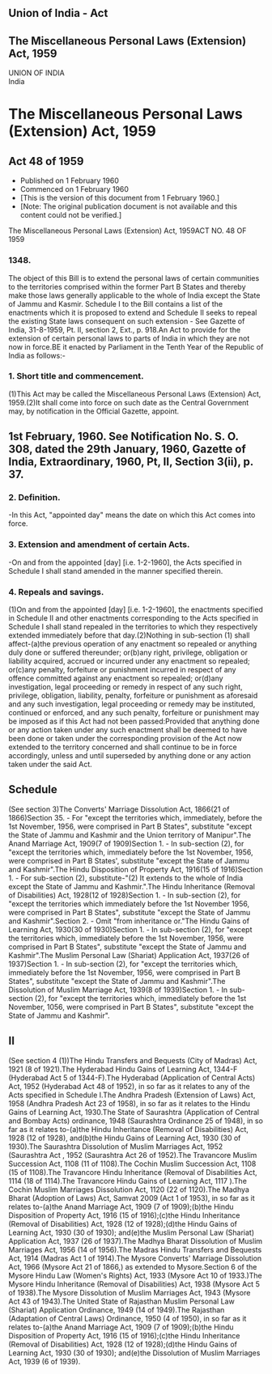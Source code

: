 ## Union of India - Act

## The Miscellaneous Personal Laws (Extension) Act, 1959

UNION OF INDIA  
India

# The Miscellaneous Personal Laws (Extension) Act, 1959

## Act 48 of 1959

  * Published on 1 February 1960 
  * Commenced on 1 February 1960 
  * [This is the version of this document from 1 February 1960.] 
  * [Note: The original publication document is not available and this content could not be verified.] 

The Miscellaneous Personal Laws (Extension) Act, 1959ACT NO. 48 OF 1959

### 1348.

The object of this Bill is to extend the personal laws of certain communities
to the territories comprised within the former Part B States and thereby make
those laws generally applicable to the whole of India except the State of
Jammu and Kasmir. Schedule I to the Bill contains a list of the enactments
which it is proposed to extend and Schedule II seeks to repeal the existing
State laws consequent on such extension - See Gazette of India, 31-8-1959, Pt.
II, section 2, Ext., p. 918.An Act to provide for the extension of certain
personal laws to parts of India in which they are not now in force.BE it
enacted by Parliament in the Tenth Year of the Republic of India as follows:-

### 1. Short title and commencement.

(1)This Act may be called the Miscellaneous Personal Laws (Extension) Act,
1959.(2)It shall come into force on such date as the Central Government may,
by notification in the Official Gazette, appoint.

1st February, 1960. See Notification No. S. O. 308, dated the 29th January,
1960, Gazette of India, Extraordinary, 1960, Pt, II, Section 3(ii), p. 37.  
---  
  
### 2. Definition.

-In this Act, "appointed day" means the date on which this Act comes into force.

### 3. Extension and amendment of certain Acts.

-On and from the appointed [day] [i.e. 1-2-1960], the Acts specified in Schedule I shall stand amended in the manner specified therein.

### 4. Repeals and savings.

(1)On and from the appointed [day] [i.e. 1-2-1960], the enactments specified
in Schedule II and other enactments corresponding to the Acts specified in
Schedule I shall stand repealed in the territories to which they respectively
extended immediately before that day.(2)Nothing in sub-section (1) shall
affect-(a)the previous operation of any enactment so repealed or anything duly
done or suffered thereunder; or(b)any right, privilege, obligation or
liability acquired, accrued or incurred under any enactment so repealed;
or(c)any penalty, forfeiture or punishment incurred in respect of any offence
committed against any enactment so repealed; or(d)any investigation, legal
proceeding or remedy in respect of any such right, privilege, obligation,
liability, penalty, forfeiture or punishment as aforesaid and any such
investigation, legal proceeding or remedy may be instituted, continued or
enforced, and any such penalty, forfeiture or punishment may be imposed as if
this Act had not been passed:Provided that anything done or any action taken
under any such enactment shall be deemed to have been done or taken under the
corresponding provision of the Act now extended to the territory concerned and
shall continue to be in force accordingly, unless and until superseded by
anything done or any action taken under the said Act.

## Schedule

(See section 3)The Converts' Marriage Dissolution Act, 1866(21 of 1866)Section
35. - For "except the territories which, immediately, before the 1st November,
1956, were comprised in Part B States", substitute "except the State of Jammu
and Kashmir and the Union territory of Manipur".The Anand Marriage Act, 1909(7
of 1909)Section 1. - In sub-section (2), for "except the territories which,
immediately before the 1st November, 1956, were comprised in Part B States',
substitute "except the State of Jammu and Kashmir".The Hindu Disposition of
Property Act, 1916(15 of 1916)Section 1. - For sub-section (2),
substitute-"(2) It extends to the whole of India except the State of Jammu and
Kashmir.".The Hindu Inheritance (Removal of Disabilities) Act, 1928(12 of
1928)Section 1. - In sub-section (2), for "except the territories which
immediately before the 1st November 1956, were comprised in Part B States",
substitute "except the State of Jammu and Kashmir".Section 2. - Omit "from
inheritance or."The Hindu Gains of Learning Act, 1930(30 of 1930)Section 1. -
In sub-section (2), for "except the territories which, immediately before the
1st November, 1956, were comprised in Part B States", substitute "except the
State of Jammu and Kashmir".The Muslim Personal Law (Shariat) Application Act,
1937(26 of 1937)Section 1. - In sub-section (2), for "except the territories
which, immediately before the 1st November, 1956, were comprised in Part B
States", substitute "except the State of Jammu and Kashmir".The Dissolution of
Muslim Marriage Act, 1939(8 of 1939)Section 1. - In sub-section (2), for
"except the territories which, immediately before the 1st November, 1056, were
comprised in Part B States", substitute "except the State of Jammu and
Kashmir".

## II

(See section 4 (1))The Hindu Transfers and Bequests (City of Madras) Act, 1921
(8 of 1921).The Hyderabad Hindu Gains of Learning Act, 1344-F (Hyderabad Act 5
of 1344-F).The Hyderabad (Application of Central Acts) Act, 1952 (Hyderabad
Act 48 of 1952), in so far as it relates to any of the Acts specified in
Schedule I.The Andhra Pradesh (Extension of Laws) Act, 1958 (Andhra Pradesh
Act 23 of 1958), in so far as it relates to the Hindu Gains of Learning Act,
1930.The State of Saurashtra (Application of Central and Bombay Acts)
ordinance, 1948 (Saurashtra Ordinance 25 of 1948), in so far as it relates
to-(a)the Hindu Inheritance (Removal of Disabilities) Act, 1928 (12 of 1928),
and(b)the Hindu Gains of Learning Act, 1930 (30 of 1930).The Saurashtra
Dissolution of Muslim Marriages Act, 1952 (Saurashtra Act , 1952 (Saurashtra
Act 26 of 1952).The Travancore Muslim Succession Act, 1108 (11 of 1108).The
Cochin Muslim Succession Act, 1108 (15 of 1108).The Travancore Hindu
Inheritance (Removal of Disabilities Act, 1114 (18 of 1114).The Travancore
Hindu Gains of Learning Act, 1117 ).The Cochin Muslim Marriages Dissolution
Act, 1120 (22 of 1120).The Madhya Bharat (Adoption of Laws) Act, Samvat 2009
(Act 1 of 1953), in so far as it relates to-(a)the Anand Marriage Act, 1909 (7
of 1909);(b)the Hindu Disposition of Property Act, 1916 (15 of 1916);(c)the
Hindu Inheritance (Removal of Disabilities) Act, 1928 (12 of 1928);(d)the
Hindu Gains of Learning Act, 1930 (30 of 1930); and(e)the Muslim Personal Law
(Shariat) Application Act, 1937 (26 of 1937).The Madhya Bharat Dissolution of
Muslim Marriages Act, 1956 (14 of 1956).The Madras Hindu Transfers and
Bequests Act, 1914 (Madras Act 1 of 1914).The Mysore Converts' Marriage
Dissolution Act, 1966 (Mysore Act 21 of 1866,) as extended to Mysore.Section 6
of the Mysore Hindu Law (Women's Rights) Act, 1933 (Mysore Act 10 of 1933.)The
Mysore Hindu Inheritance (Removal of Disabilities) Act, 1938 (Mysore Act 5 of
1938).The Mysore Dissolution of Muslim Marriages Act, 1943 (Mysore Act 43 of
1943).The United State of Rajasthan Muslim Personal Law (Shariat) Application
Ordinance, 1949 (14 of 1949).The Rajasthan (Adaptation of Central Laws)
Ordinance, 1950 (4 of 1950), in so far as it relates to-(a)the Anand Marriage
Act, 1909 (7 of 1909);(b)the Hindu Disposition of Property Act, 1916 (15 of
1916);(c)the Hindu Inheritance (Removal of Disabilities) Act, 1928 (12 of
1928);(d)the Hindu Gains of Learning Act, 1930 (30 of 1930); and(e)the
Dissolution of Muslim Marriages Act, 1939 (6 of 1939).


